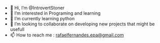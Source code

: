 - 👋 Hi, I’m @IntrovertStoner
- 👀 I’m interested in Programing and learning 
- 🌱 I’m currently learning python
- 💞️ I’m looking to collaborate on developing new projects that might be usefull
- 📫 How to reach me : rafaelfernandes.epa@gmail.com

<!---
IntrovertStoner/IntrovertStoner is a ✨ special ✨ repository because its `README.md` (this file) appears on your GitHub profile.
You can click the Preview link to take a look at your changes.
--->
